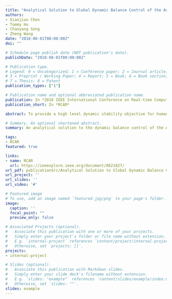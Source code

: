 ```yaml
---
title: "Analytical Solution to Global Dynamic Balance Control of the Acrobot"
authors:
- Xiaojiao Chen
- Tommy Hu
- Chaoyang Song
- Zheng Wang
date: "2018-08-01T00:00:00Z"
doi: ""

# Schedule page publish date (NOT publication's date).
publishDate: "2018-08-01T00:00:00Z"

# Publication type.
# Legend: 0 = Uncategorized; 1 = Conference paper; 2 = Journal article;
# 3 = Preprint / Working Paper; 4 = Report; 5 = Book; 6 = Book section;
# 7 = Thesis; 8 = Patent
publication_types: ["1"]

# Publication name and optional abbreviated publication name.
publication: In *2018 IEEE International Conference on Real-time Computing and Robotics*
publication_short: In *RCAR*

abstract: To provide a high level dynamic stability objective for humanoid robots that takes into consideration forces due to joint coupling, we derive an analytical solution to the dynamic balance control of the Acrobot, a fixed-base underactuated inverted double pendulum. We will show that the proof for stability involves an analogy to the dynamic stabilization of a rigid pendulum through vertical vibrations of its base, thus providing physical and mathematical insights into controls and dynamic stability of underactuated, articulated systems like the humanoid robot.

# Summary. An optional shortened abstract.
summary: An analytical solution to the dynamic balance control of the Acrobot is derived.

tags:
- RCAR
featured: true

links:
- name: RCAR
  url: https://ieeexplore.ieee.org/document/8621827/
url_pdf: publicationSrc/Analytical Solution to Global Dynamic Balance Control of the Acrobot.pdf
url_project: ''
url_slides: ''
url_video: '#'

# Featured image
# To use, add an image named `featured.jpg/png` to your page's folder. 
image:
  caption: ''
  focal_point: ""
  preview_only: false

# Associated Projects (optional).
#   Associate this publication with one or more of your projects.
#   Simply enter your project's folder or file name without extension.
#   E.g. `internal-project` references `content/project/internal-project/index.md`.
#   Otherwise, set `projects: []`.
projects:
- internal-project

# Slides (optional).
#   Associate this publication with Markdown slides.
#   Simply enter your slide deck's filename without extension.
#   E.g. `slides: "example"` references `content/slides/example/index.md`.
#   Otherwise, set `slides: ""`.
slides: example
---
```

<!-- 
{{% alert note %}}
Click the *Cite* button above to demo the feature to enable visitors to import publication metadata into their reference management software.
{{% /alert %}}

{{% alert note %}}
Click the *Slides* button above to demo Academic's Markdown slides feature.
{{% /alert %}}

Supplementary notes can be added here, including [code and math](https://sourcethemes.com/academic/docs/writing-markdown-latex/). -->

